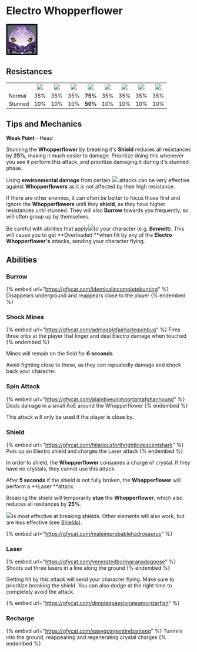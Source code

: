 # Electro Whopperflower

![](../../.gitbook/assets/whopperflower-electro-.png)

## Resistances

|         |                                                                                                                                                                                                           |                                                                                                                                                                                                           |                                                                                                                                                                                                           |                                                                                                                                                                                                           |                                                                                                                                                                                                           |                                                                                                                                                                                                           |                                                                                                                                                                                                           |                                                                                                                                                                                                           |
| ------- | :-------------------------------------------------------------------------------------------------------------------------------------------------------------------------------------------------------: | :-------------------------------------------------------------------------------------------------------------------------------------------------------------------------------------------------------: | :-------------------------------------------------------------------------------------------------------------------------------------------------------------------------------------------------------: | :-------------------------------------------------------------------------------------------------------------------------------------------------------------------------------------------------------: | :-------------------------------------------------------------------------------------------------------------------------------------------------------------------------------------------------------: | :-------------------------------------------------------------------------------------------------------------------------------------------------------------------------------------------------------: | :-------------------------------------------------------------------------------------------------------------------------------------------------------------------------------------------------------: | :-------------------------------------------------------------------------------------------------------------------------------------------------------------------------------------------------------: |
|         | ​​![](https://firebasestorage.googleapis.com/v0/b/gitbook-28427.appspot.com/o/assets%2F-MVAGyyACcSzyzfmgy7f%2Fsync%2F485abc41b72e4fb75fd6cf1b2c21d83a5da9a05c.png?generation=1615182625871961\&alt=media) | ​​![](https://firebasestorage.googleapis.com/v0/b/gitbook-28427.appspot.com/o/assets%2F-MVAGyyACcSzyzfmgy7f%2Fsync%2F1a9d730812988c6cd8678f117630d179f689cee0.png?generation=1615182626544397\&alt=media) | ​​![](https://firebasestorage.googleapis.com/v0/b/gitbook-28427.appspot.com/o/assets%2F-MVAGyyACcSzyzfmgy7f%2Fsync%2Fe0472b52c548a7162a648c191cad9b7bbdf4498b.png?generation=1615182626170812\&alt=media) | ​​![](https://firebasestorage.googleapis.com/v0/b/gitbook-28427.appspot.com/o/assets%2F-MVAGyyACcSzyzfmgy7f%2Fsync%2Fa8efded210241d0c6764e2819b9c750deff8a6d4.png?generation=1615182626278065\&alt=media) | ​​![](https://firebasestorage.googleapis.com/v0/b/gitbook-28427.appspot.com/o/assets%2F-MVAGyyACcSzyzfmgy7f%2Fsync%2F68e4777d7c38eb974be29d8260b1f52709a44a26.png?generation=1615182625284983\&alt=media) | ​​![](https://firebasestorage.googleapis.com/v0/b/gitbook-28427.appspot.com/o/assets%2F-MVAGyyACcSzyzfmgy7f%2Fsync%2Fcb0b6d83e3899b9d4310fb78ce58ccad28b8c839.png?generation=1615182626007947\&alt=media) | ​​![](https://firebasestorage.googleapis.com/v0/b/gitbook-28427.appspot.com/o/assets%2F-MVAGyyACcSzyzfmgy7f%2Fsync%2F347363c813f76f26b0c6c74df49012812f9fe690.png?generation=1615182625760905\&alt=media) | ​​![](https://firebasestorage.googleapis.com/v0/b/gitbook-28427.appspot.com/o/assets%2F-MVAGyyACcSzyzfmgy7f%2Fsync%2F7db8ec0e8a47656e2367909ab5d65aa19effb930.png?generation=1615182626144273\&alt=media) |
| Normal  |                                                                                                    35%                                                                                                    |                                                                                                    35%                                                                                                    |                                                                                                    35%                                                                                                    |                                                                                                  **75%**                                                                                                  |                                                                                                    35%                                                                                                    |                                                                                                    35%                                                                                                    |                                                                                                    35%                                                                                                    |                                                                                                    35%                                                                                                    |
| Stunned |                                                                                                    10%                                                                                                    |                                                                                                    10%                                                                                                    |                                                                                                    10%                                                                                                    |                                                                                                  **50%**                                                                                                  |                                                                                                    10%                                                                                                    |                                                                                                    10%                                                                                                    |                                                                                                    10%                                                                                                    |                                                                                                    10%                                                                                                    |

## Tips and Mechanics

**Weak Point** - Head

Stunning the **Whopperflower** by breaking it's **Shield** reduces all resistances by **25%**, making it much easier to damage. Prioritize doing this whenever you see it perform this attack, and prioritize damaging it during it's stunned phase.

Using **environmental damage** from certain ![](../../.gitbook/assets/anemo\_small.png) attacks can be very effective against **Whopperflowers** as it is not affected by their high resistance.

If there are other enemies, it can often be better to focus those first and ignore the **Whopperflowers** until they **shield**, as they have higher resistances until stunned. They will also **Burrow** towards you frequently, so will often group up by themselves.

Be careful with abilities that apply![](../../.gitbook/assets/pyro\_small.png)to your character (e.g. **Bennett**). This will cause you to get **Overloaded **when hit by any of the **Electro Whopperflower's** attacks, sending your character flying.

## Abilities

### Burrow

{% embed url="https://gfycat.com/identicalincompletebunting" %}
Disappears underground and reappears close to the player
{% endembed %}

### Shock Mines

{% embed url="https://gfycat.com/admirablefairharlequinbug" %}
Fires three orbs at the player that linger and deal Electro damage when touched
{% endembed %}

Mines will remain on the field for **6 seconds**.

Avoid fighting close to these, as they can repeatedly damage and knock back your character.

### Spin Attack

{% embed url="https://gfycat.com/plaintiveunimportantafghanhound" %}
Deals damage in a small AoE around the Whopperflower
{% endembed %}

This attack will only be used if the player is close by.

### Shield

{% embed url="https://gfycat.com/hilariousforthrightiridescentshark" %}
Puts up an Electro shield and charges the Laser attack
{% endembed %}

In order to shield, the **Whopperflower** consumes a charge of crystal. If they have no crystals, they cannot use this attack.

After **5 seconds** if the shield is not fully broken, the **Whopperflower** will perform a **Laser **attack.

Breaking the shield will temporarily **stun** the **Whopperflower**, which also reduces all resitances by **25%**.

![](../../.gitbook/assets/cryo\_small.png)is most effective at breaking shields. Other elements will also work, but are less effective (see [Shields](../../mechanics/shields.md)).

{% embed url="https://gfycat.com/maleimprobablehadrosaurus" %}

### Laser

{% embed url="https://gfycat.com/veneratedboringcanadagoose" %}
Shoots out three lasers in a line along the ground
{% endembed %}

Getting hit by this attack will send your character flying. Make sure to prioritize breaking the shield. You can also dodge at the right time to completely avoid the attack.

{% embed url="https://gfycat.com/dimpledpassionateamurstarfish" %}

### Recharge

{% embed url="https://gfycat.com/easygoingentirebanteng" %}
Tunnels into the ground, reappearing and regenerating crystal charges
{% endembed %}
